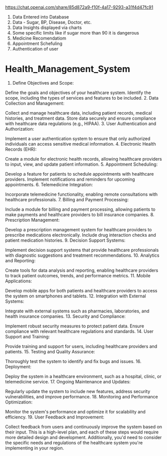 https://chat.openai.com/share/85d872a9-f10f-4a17-9293-a31f4d47fc91
 
 1. Data Entered into Database
 2. Data - Sugar, BP, Disease, Doctor, etc.
 3. Data Insights displayed via charts
 4. Some specific limits like if sugar more than 90 it is dangerous
 5. Medicine Recomendatiom
 6. Appointment Schefuling
 7. Authentication of user

# Health_Management_System
 1. Define Objectives and Scope:

Define the goals and objectives of your healthcare system.
Identify the scope, including the types of services and features to be included.
2. Data Collection and Management:

Collect and manage healthcare data, including patient records, medical histories, and treatment data.
Store data securely and ensure compliance with healthcare data regulations (e.g., HIPAA).
3. User Authentication and Authorization:

Implement a user authentication system to ensure that only authorized individuals can access sensitive medical information.
4. Electronic Health Records (EHR):

Create a module for electronic health records, allowing healthcare providers to input, view, and update patient information.
5. Appointment Scheduling:

Develop a feature for patients to schedule appointments with healthcare providers.
Implement notifications and reminders for upcoming appointments.
6. Telemedicine Integration:

Incorporate telemedicine functionality, enabling remote consultations with healthcare professionals.
7. Billing and Payment Processing:

Include a module for billing and payment processing, allowing patients to make payments and healthcare providers to bill insurance companies.
8. Prescription Management:

Develop a prescription management system for healthcare providers to prescribe medications electronically.
Include drug interaction checks and patient medication histories.
9. Decision Support Systems:

Implement decision support systems that provide healthcare professionals with diagnostic suggestions and treatment recommendations.
10. Analytics and Reporting:

Create tools for data analysis and reporting, enabling healthcare providers to track patient outcomes, trends, and performance metrics.
11. Mobile Applications:

Develop mobile apps for both patients and healthcare providers to access the system on smartphones and tablets.
12. Integration with External Systems:

Integrate with external systems such as pharmacies, laboratories, and health insurance companies.
13. Security and Compliance:

Implement robust security measures to protect patient data.
Ensure compliance with relevant healthcare regulations and standards.
14. User Support and Training:

Provide training and support for users, including healthcare providers and patients.
15. Testing and Quality Assurance:

Thoroughly test the system to identify and fix bugs and issues.
16. Deployment:

Deploy the system in a healthcare environment, such as a hospital, clinic, or telemedicine service.
17. Ongoing Maintenance and Updates:

Regularly update the system to include new features, address security vulnerabilities, and improve performance.
18. Monitoring and Performance Optimization:

Monitor the system's performance and optimize it for scalability and efficiency.
19. User Feedback and Improvement:

Collect feedback from users and continuously improve the system based on their input.
This is a high-level plan, and each of these steps would require more detailed design and development. Additionally, you'd need to consider the specific needs and regulations of the healthcare system you're implementing in your region.
